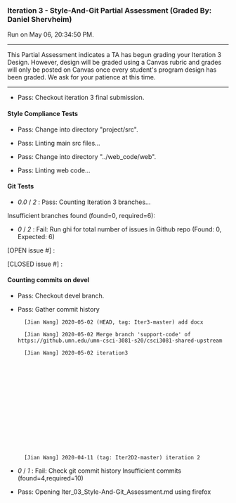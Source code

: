 ### Iteration 3 - Style-And-Git Partial Assessment (Graded By: Daniel Shervheim)

Run on May 06, 20:34:50 PM.

<hr>

This Partial Assessment indicates a TA has begun grading your Iteration 3 Design. However, design will be graded using a Canvas rubric and grades will only be posted on Canvas once every student's program design has been graded. We ask for your patience at this time.

<hr>

+ Pass: Checkout iteration 3 final submission.




#### Style Compliance Tests

+ Pass: Change into directory "project/src".

+ Pass: Linting main src files...



+ Pass: Change into directory "../web_code/web".

+ Pass: Linting web code...




#### Git Tests

+  _0.0_ / _2_ : Pass: Counting Iteration 3 branches...

Insufficient branches found (found=0, required=6):



+  _0_ / _2_ : Fail: Run ghi for total number of issues in Github repo (Found: 0, Expected: 6) 

 [OPEN issue #] : 

[CLOSED issue #] : 

 




#### Counting commits on devel

+ Pass: Checkout devel branch.



+ Pass: Gather commit history

		[Jian Wang] 2020-05-02 (HEAD, tag: Iter3-master) add docx 

		[Jian Wang] 2020-05-02 Merge branch 'support-code' of https://github.umn.edu/umn-csci-3081-s20/csci3081-shared-upstream 

		[Jian Wang] 2020-05-02 iteration3 
















		[Jian Wang] 2020-04-11 (tag: Iter2D2-master) iteration 2 





+  _0_ / _1_ : Fail: Check git commit history
Insufficient commits (found=4,required=10)

+ Pass: Opening Iter_03_Style-And-Git_Assessment.md using firefox


